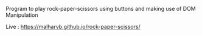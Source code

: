Program to play rock-paper-scissors using buttons and making use of DOM Manipulation

Live : https://malharvb.github.io/rock-paper-scissors/



